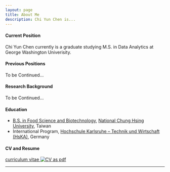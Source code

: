 ```yaml
---
layout: page
title: About Me
description: Chi Yun Chen is...
---
```


#### <a name="currentposition"></a>Current Position
<p> Chi Yun Chen currently is a graduate studying M.S. in Data Analytics at George Washington Univerisity.</p>


#### <a name="previousposition"></a>Previous Positions
To be Continued...


#### <a name="researchbackground"></a>Research Background
To be Continued...


#### <a name="education"></a>Education
- [B.S. in Food Science and Biotechnology](http://foodsci.nchu.edu.tw/EnglishWeb/Index.aspx), [National Chung Hsing University](https://www.nchu.edu.tw/index1.php), Taiwan
- International Program, [Hochschule Karlsruhe – Technik und Wirtschaft (HsKA)](https://www.hs-karlsruhe.de/), Germany


#### <a name="cvandresume"></a>CV and Resume
[curriculum vitae ![CV as pdf](icons16/pdf-icon.png)]({/assets/cychen_cv.pdf}/assets/cychen_cv.pdf)

---
